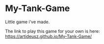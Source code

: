 # My-Tank-Game
Little game i've made.

The link to play this game for your own is here:
https://artideusz.github.io/My-Tank-Game/
